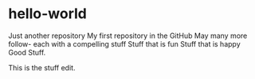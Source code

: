 # hello-world
Just another repository
My first repository in the GitHub
May many more follow- each with a compelling stuff
Stuff that is fun
Stuff that is happy
Good Stuff.




This is the stuff edit.
